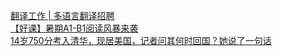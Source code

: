   
[翻译工作 | 多语言翻译招聘](http://www.dianyue.me/archives/470/9uwqz078ehkmxkyx/)  
[【好课】暑期A1-B1阅读风暴来袭](http://www.dianyue.me/archives/120/6ev1awf5amhp6dpw/)  
[14岁750分考入清华，现居美国，记者问其何时回国？她说了一句话](http://www.dianyue.me/archives/732/i0d04gh0h53x95dx/)